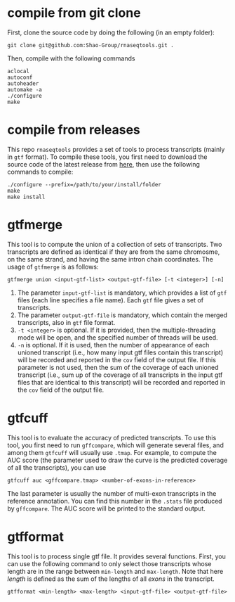 # compile from git clone

First, clone the source code by doing the following (in an empty folder):
```
git clone git@github.com:Shao-Group/rnaseqtools.git .
```
Then, compile with the following commands
```
aclocal
autoconf
autoheader
automake -a
./configure
make
```

# compile from releases

This repo `rnaseqtools` provides a set of tools to process transcripts (mainly in
`gtf` format).  To compile these tools, you first need to 
download the source code of the latest release
from [here](https://github.com/Kingsford-Group/rnaseqtools/releases/download/v1.0.3/rnaseqtools-1.0.3.tar.gz),
then use the following commands to compile:
```
./configure --prefix=/path/to/your/install/folder
make
make install
```

# gtfmerge
This tool is to compute the union of a collection of sets of transcripts.
Two transcripts are defined as identical if they are from the same chromosme,
on the same strand, and having the same intron chain coordinates.
The usage of `gtfmerge` is as follows:
```
gtfmerge union <input-gtf-list> <output-gtf-file> [-t <integer>] [-n]
```
1. The parameter `input-gtf-list` is mandatory, which provides a list of `gtf` files (each line specifies a file name).
Each `gtf` file gives a set of transcripts. 
2. The parameter `output-gtf-file` is mandatory, which contain the merged transcripts, also in `gtf` file format.
3. `-t <integer>` is optional. If it is provided, then the multiple-threading mode will be open, and the specified
number of threads will be used.
4. `-n` is optional. If it is used, then the number of appearance of each unioned transcript (i.e., how many input gtf files
contain this transcript) will be recorded and reported in the `cov` field of the output file. If this parameter is not used,
then the sum of the coverage of each unioned transcript (i.e., sum up of the coverage of all transcripts in the input
gtf files that are identical to this transcript) will be recorded and reported in the `cov` field of the output file.

# gtfcuff
This tool is to evaluate the accuracy of predicted transcripts. 
To use this tool, you first need to run `gffcompare`, which will
generate several files, and among them `gtfcuff` will usually
use `.tmap`. For example, to compute the AUC score (the parameter
used to draw the curve is the predicted coverage of all the transcripts),
you can use
```
gtfcuff auc <gffcompare.tmap> <number-of-exons-in-reference>
```
The last parameter is usually the number of multi-exon transcripts in the
reference annotation. You can find this number in the `.stats` file
produced by `gffcompare`. The AUC score will be printed to the standard output.


# gtfformat
This tool is to process single gtf file. It provides several functions. 
First, you can use the following command to only select those transcripts
whose length are in the range between `min-length` and `max-length`.
Note that here *length* is defined as the sum of the lengths of all *exons*
in the transcript.
```
gtfformat <min-length> <max-length> <input-gtf-file> <output-gtf-file> 
```
